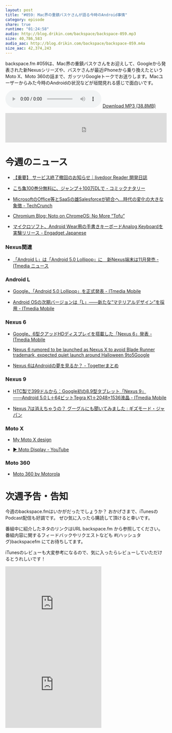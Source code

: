 ```yaml
---
layout: post
title: "#059: Mac界の重鎮バスケさんが語る今時のAndroid事情"
category: episode
share: true
runtime: "01:24:58"
audio: http://blog.drikin.com/backspace/backspace-059.mp3
size: 40,786,583
audio_aac: http://blog.drikin.com/backspace/backspace-059.m4a
size_aac: 42,374,243
---
```


backspace.fm #059は、Mac界の重鎮バスケさんをお迎えして、Googleから発表された新Nexusシリーズや、バスケさんが最近iPhoneから乗り換えたというMoto X、Moto 360の話まで、ガッツリGoogleトークでお送りします。Macユーザーからみた今時のAndroidの状況などが垣間見れる感じで面白いです。

<audio src="http://blog.drikin.com/backspace/backspace-059.mp3" controls preload></audio>
[Download MP3 (38.8MB)](http://blog.drikin.com/backspace/backspace-059.mp3)

<iframe src="http://backspace.fm/subscribes.html" width="100%" height="92" scrolling="no" frameborder="0"></iframe>

# 今週のニュース

- [【重要】 サービス終了撤回のお知らせ｜livedoor Reader 開発日誌](http://blog.livedoor.jp/staff_reader/archives/52172432.html)

- [こち亀100巻分無料に、ジャンプ＋100万DLで - コミックナタリー](http://natalie.mu/comic/news/128537)

- [MicrosoftのOffice等とSaaSの雄Salesforceが統合へ…時代の変化の大きな象徴 - TechCrunch](http://jp.techcrunch.com/2014/10/14/20141013microsoft-and-salesforce-promise-windows-office-and-onedrive-integration/)

- [Chromium Blog: Noto on ChromeOS: No More “Tofu”](http://blog.chromium.org/2014/10/noto-on-chromeos-no-more-tofu.html)

- [マイクロソフト、Android Wear用の手書きキーボードAnalog Keyboardを実験リリース - Engadget Japanese](http://japanese.engadget.com/2014/10/14/android-wear-analog-keyboard/)

### Nexus関連

- [「Android L」は「Android 5.0 Lollipop」に　新Nexus端末は11月発売 - ITmedia ニュース](http://www.itmedia.co.jp/news/articles/1410/16/news046.html)

### Android L

- [Google、「Android 5.0 Lollipop」を正式発表 - ITmedia Mobile](http://www.itmedia.co.jp/mobile/articles/1410/16/news043.html)

- [Android OSの次期バージョンは「L」――新たな“マテリアルデザイン”を採用 - ITmedia Mobile](http://www.itmedia.co.jp/mobile/articles/1406/26/news068.html)

### Nexus 6

- [Google、6型クアッドHDディスプレイを搭載した「Nexus 6」発表 - ITmedia Mobile](http://www.itmedia.co.jp/mobile/articles/1410/16/news041.html)

- [Nexus 6 rumored to be launched as Nexus X to avoid Blade Runner trademark, expected quiet launch around Halloween  9to5Google](http://9to5google.com/2014/08/25/nexus-6-rumored-to-be-launched-as-nexus-x-to-avoid-blade-runner-trademark-expected-quiet-launch-around-halloween/)

- [Nexus 6はAndroidの夢を見るか？ - Togetterまとめ](http://togetter.com/li/733544)

### Nexus 9

- [HTC製で399ドルから：Google初の8.9型タブレット「Nexus 9」――Android 5.0 L＋64ビットTegra K1＋2048×1536液晶 - ITmedia Mobile](http://www.itmedia.co.jp/mobile/articles/1410/16/news042.html)


- [Nexus 7は消えちゃうの？ グーグルにも聞いてみました : ギズモード・ジャパン](http://www.gizmodo.jp/2014/10/nexus_7_16.html)

### Moto X

- [My Moto X design](https://www.motorola.com/us/motomaker?pid=FLEXR2)

- [▶ Moto Display - YouTube](http://www.youtube.com/watch?v=4KSEubokRX0)

### Moto 360

- [Moto 360 by Motorola](https://moto360.motorola.com/)

# 次週予告・告知

今週のbackspace.fmはいかがだったでしょうか？
おかげさまで、iTunesのPodcast配信も好調です。
ぜひ気に入ったら購読して頂けると幸いです。

番組中に紹介したネタのリンクはURL backspace.fm から参照してください。
番組内容に関するフィードバックやリクエストなども #(ハッシュタグ)backspacefm にてお待ちしてます。

iTunesのレビューも大変参考になるので、気に入ったらレビューしていただけるとうれしいです！

<iframe src="http://rcm-fe.amazon-adsystem.com/e/cm?t=driftking-22&o=9&p=12&l=bn1&mode=videogames-jp&browse=637394&fc1=000000&lt1=_blank&lc1=3366FF&bg1=FFFFFF&f=ifr" marginwidth="0" marginheight="0" width="300" height="252" border="0" frameborder="0" style="border:none;" scrolling="no"></iframe>
<iframe src="http://rcm-fe.amazon-adsystem.com/e/cm?t=driftking-22&o=9&p=12&l=bn1&mode=computers-jp&browse=2127209059&fc1=000000&lt1=_blank&lc1=3366FF&bg1=FFFFFF&f=ifr" marginwidth="0" marginheight="0" width="300" height="252" border="0" frameborder="0" style="border:none;" scrolling="no"></iframe>


